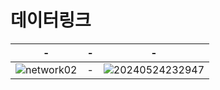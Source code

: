 # 데이터링크

|-|-|-|
|-|-|-|
|![network02](https://github.com/MY-ALL-LECTURE/CCNA/assets/84259104/a584445b-7e1d-41a5-85c7-1a821c3767b5)|-|![20240524232947](https://github.com/MY-ALL-LECTURE/CCNA/assets/84259104/41612cd8-bb80-4085-98db-d5469d087aac)|



